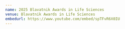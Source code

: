 ```yaml
---
name: 2025 Blavatnik Awards in Life Sciences
venue: Blavatnik Awards in Life Sciences
embedurl: https://www.youtube.com/embed/spTFvR6X0IU
---
```

